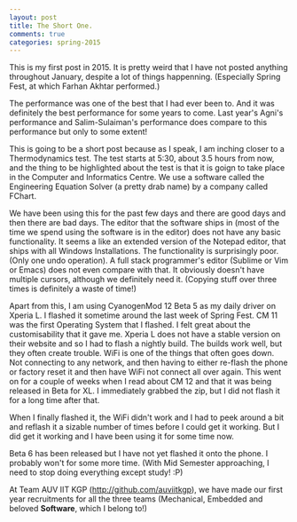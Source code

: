 ```yaml
---
layout: post
title: The Short One.
comments: true
categories: spring-2015
---
```


This is my first post in 2015. It is pretty weird that I have not posted anything throughout January, despite a lot of things happenning. (Especially Spring Fest, at which Farhan Akhtar performed.)

The performance was one of the best that I had ever been to. And it was definitely the best performance for some years to come. Last year's Agni's performance and Salim-Sulaiman's performance does compare to this performance but only to some extent!

This is going to be a short post because as I speak, I am inching closer to a Thermodynamics test. The test starts at 5:30, about 3.5 hours from now, and the thing to be highlighted about the test is that it is goign to take place in the Computer and Informatics Centre. We use a software called the Engineering Equation Solver (a pretty drab name) by a company called FChart. 

We have been using this for the past few days and there are good days and then there are bad days. The editor that the software ships in (most of the time we spend using the software is in the editor) does not have any basic functionality. It seems a like an extended version of the Notepad editor, that ships with all Windows Installations. The functionality is surprisingly poor. (Only one undo operation). A full stack programmer's editor (Sublime or Vim or Emacs) does not even compare with that. It obviously doesn't have multiple cursors, although we definitely need it. (Copying stuff over three times is definitely a waste of time!)

Apart from this, I am using CyanogenMod 12 Beta 5 as my daily driver on Xperia L. I flashed it sometime around the last week of Spring Fest. CM 11 was the first Operating System that I flashed. I felt great about the customisability that it gave me. Xperia L does not have a stable version on their website and so I had to flash a nightly build. The builds work well, but they often create trouble. WiFi is one of the things that often goes down. Not connecting to any network, and then having to either re-flash the phone or factory reset it and then have WiFi not connect all over again. This went on for a couple of weeks when I read about CM 12 and that it was being released in Beta for XL. I immediately grabbed the zip, but I did not flash it for a long time after that. 

When I finally flashed it, the WiFi didn't work and I had to peek around a bit and reflash it a sizable number of times before I could get it working. But I did get it working and I have been using it for some time now. 

Beta 6 has been released but I have not yet flashed it onto the phone. I probably won't for some more time. (With Mid Semester approaching, I need to stop doing everything except study! :P)

At Team AUV IIT KGP (http://github.com/auviitkgp), we have made our first year recruitments for all the three teams (Mechanical, Embedded and beloved **Software**, which I belong to!)
